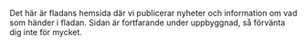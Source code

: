 Det här är fladans hemsida där vi publicerar nyheter och information om vad som händer i fladan. Sidan är fortfarande under uppbyggnad, så förvänta dig inte för mycket.
